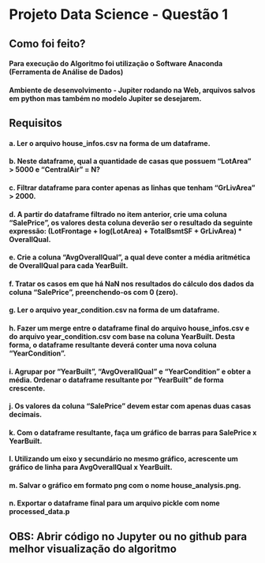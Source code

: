 ﻿#  Projeto Data Science - Questão 1 

## Como foi feito?

#### Para execução do Algoritmo foi utilização o Software Anaconda (Ferramenta de Análise de Dados)
#### Ambiente de desenvolvimento -  Jupiter rodando na Web, arquivos salvos em python mas também no modelo Jupiter se desejarem.


## Requisitos

#### a. Ler o arquivo house_infos.csv na forma de um dataframe.
#### b. Neste dataframe, qual a quantidade de casas que possuem “LotArea” > 5000 e “CentralAir” = N?
#### c. Filtrar dataframe para conter apenas as linhas que tenham “GrLivArea” > 2000.
#### d. A partir do dataframe filtrado no item anterior, crie uma coluna “SalePrice”, os valores desta coluna deverão ser o resultado da seguinte expressão: (LotFrontage + log(LotArea) + TotalBsmtSF + GrLivArea) * OverallQual.
#### e. Crie a coluna “AvgOverallQual”, a qual deve conter a média aritmética de OverallQual para cada YearBuilt.
#### f. Tratar os casos em que há NaN nos resultados do cálculo dos dados da coluna “SalePrice”, preenchendo-os com 0 (zero).
#### g. Ler o arquivo year_condition.csv na forma de um dataframe.
#### h. Fazer um merge entre o dataframe final do arquivo house_infos.csv e do arquivo year_condition.csv com base na coluna YearBuilt. Desta forma, o dataframe resultante deverá conter uma nova coluna “YearCondition”.
#### i. Agrupar por “YearBuilt”, “AvgOverallQual” e “YearCondition” e obter a média. Ordenar o dataframe resultante por “YearBuilt” de forma crescente.
#### j. Os valores da coluna “SalePrice” devem estar com apenas duas casas decimais.
#### k. Com o dataframe resultante, faça um gráfico de barras para SalePrice x YearBuilt.
#### l. Utilizando um eixo y secundário no mesmo gráfico, acrescente um gráfico de linha para AvgOverallQual x YearBuilt.
#### m. Salvar o gráfico em formato png com o nome house_analysis.png.
#### n. Exportar o dataframe final para um arquivo pickle com nome processed_data.p

## OBS: Abrir código no Jupyter ou no github para melhor visualização do algoritmo